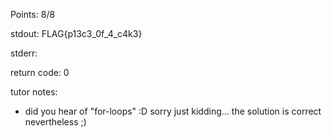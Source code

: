 Points: 8/8

stdout: FLAG{p13c3_0f_4_c4k3}


stderr: 

return code: 0

tutor notes:
- did you hear of "for-loops" :D sorry just kidding... the solution is correct nevertheless ;)
